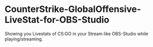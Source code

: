 # CounterStrike-GlobalOffensive-LiveStat-for-OBS-Studio
Showing you Livestats of CS:GO in your Stream like OBS-Studio while playing/streaming.
